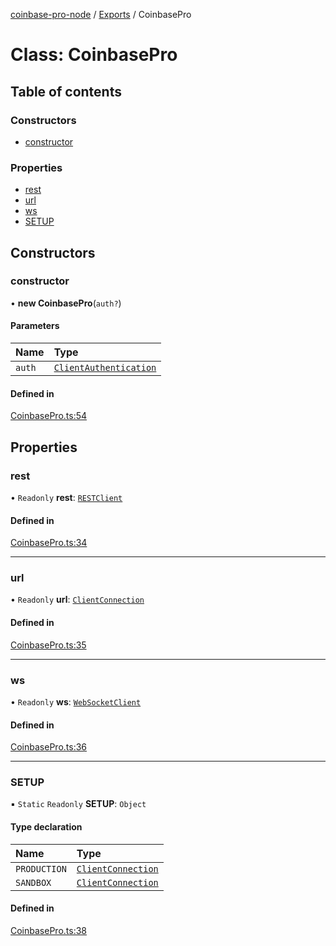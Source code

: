 [coinbase-pro-node](../README.md) / [Exports](../modules.md) / CoinbasePro

# Class: CoinbasePro

## Table of contents

### Constructors

- [constructor](CoinbasePro.md#constructor)

### Properties

- [rest](CoinbasePro.md#rest)
- [url](CoinbasePro.md#url)
- [ws](CoinbasePro.md#ws)
- [SETUP](CoinbasePro.md#setup)

## Constructors

### constructor

• **new CoinbasePro**(`auth?`)

#### Parameters

| Name   | Type                                                         |
| :----- | :----------------------------------------------------------- |
| `auth` | [`ClientAuthentication`](../modules.md#clientauthentication) |

#### Defined in

[CoinbasePro.ts:54](https://github.com/bennycode/coinbase-pro-node/blob/dacd532/src/CoinbasePro.ts#L54)

## Properties

### rest

• `Readonly` **rest**: [`RESTClient`](RESTClient.md)

#### Defined in

[CoinbasePro.ts:34](https://github.com/bennycode/coinbase-pro-node/blob/dacd532/src/CoinbasePro.ts#L34)

---

### url

• `Readonly` **url**: [`ClientConnection`](../interfaces/ClientConnection.md)

#### Defined in

[CoinbasePro.ts:35](https://github.com/bennycode/coinbase-pro-node/blob/dacd532/src/CoinbasePro.ts#L35)

---

### ws

• `Readonly` **ws**: [`WebSocketClient`](WebSocketClient.md)

#### Defined in

[CoinbasePro.ts:36](https://github.com/bennycode/coinbase-pro-node/blob/dacd532/src/CoinbasePro.ts#L36)

---

### SETUP

▪ `Static` `Readonly` **SETUP**: `Object`

#### Type declaration

| Name         | Type                                                    |
| :----------- | :------------------------------------------------------ |
| `PRODUCTION` | [`ClientConnection`](../interfaces/ClientConnection.md) |
| `SANDBOX`    | [`ClientConnection`](../interfaces/ClientConnection.md) |

#### Defined in

[CoinbasePro.ts:38](https://github.com/bennycode/coinbase-pro-node/blob/dacd532/src/CoinbasePro.ts#L38)
